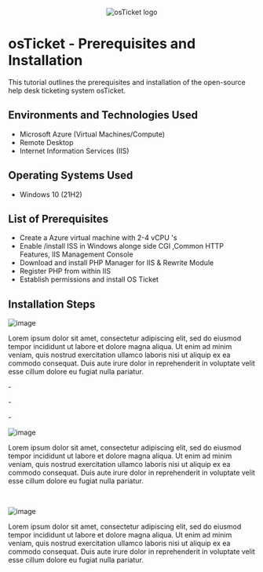 <p align="center">
<img src="https://i.imgur.com/Clzj7Xs.png" alt="osTicket logo"/>
</p>

<h1>osTicket - Prerequisites and Installation</h1>
This tutorial outlines the prerequisites and installation of the open-source help desk ticketing system osTicket.<br />



<h2>Environments and Technologies Used</h2>

- Microsoft Azure (Virtual Machines/Compute)
- Remote Desktop
- Internet Information Services (IIS)

<h2>Operating Systems Used </h2>

- Windows 10</b> (21H2)

<h2>List of Prerequisites</h2>

- Create a Azure virtual machine with 2-4 vCPU 's
- Enable /install ISS in Windows alonge side CGI ,Common HTTP Features,  IIS Management Console
- Download and install  PHP Manager for IIS & Rewrite Module 
- Register PHP from within IIS
- Establish permissions and install OS Ticket

<h2>Installation Steps</h2>

![image](https://github.com/MrJJohnson20/osticket-prereqs/assets/127172324/91efdd9d-4cac-4088-a23d-916dcc117f31)

</p>
<p>
Lorem ipsum dolor sit amet, consectetur adipiscing elit, sed do eiusmod tempor incididunt ut labore et dolore magna aliqua. Ut enim ad minim veniam, quis nostrud exercitation ullamco laboris nisi ut aliquip ex ea commodo consequat. Duis aute irure dolor in reprehenderit in voluptate velit esse cillum dolore eu fugiat nulla pariatur.
</p>
</p> -
</p> -
</p> -
<br />

![image](https://github.com/MrJJohnson20/osticket-prereqs/assets/127172324/51b4524f-2671-4751-98eb-51ec21ff1e94)

</p>
<p>
Lorem ipsum dolor sit amet, consectetur adipiscing elit, sed do eiusmod tempor incididunt ut labore et dolore magna aliqua. Ut enim ad minim veniam, quis nostrud exercitation ullamco laboris nisi ut aliquip ex ea commodo consequat. Duis aute irure dolor in reprehenderit in voluptate velit esse cillum dolore eu fugiat nulla pariatur.
</p>
<br />


![image](https://github.com/MrJJohnson20/osticket-prereqs/assets/127172324/1446b69d-c870-49d0-aca7-74e8f168282b)


</p>
<p>
Lorem ipsum dolor sit amet, consectetur adipiscing elit, sed do eiusmod tempor incididunt ut labore et dolore magna aliqua. Ut enim ad minim veniam, quis nostrud exercitation ullamco laboris nisi ut aliquip ex ea commodo consequat. Duis aute irure dolor in reprehenderit in voluptate velit esse cillum dolore eu fugiat nulla pariatur.
</p>
<br />
